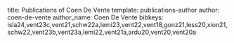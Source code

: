 title: Publications of Coen De Vente
template: publications-author
author: coen-de-vente
author_name: Coen De Vente
bibkeys: isla24,vent23c,vent21,schw22a,lemi23,vent22,vent18,gonz21,less20,xion21,schw22,vent23b,vent23a,lemi22,vent21a,ardu20,vent20,vent20a